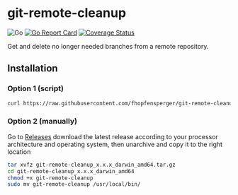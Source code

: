 # git-remote-cleanup
![Go](https://github.com/fhopfensperger/git-remote-cleanup/workflows/Go/badge.svg)
[![Go Report Card](https://goreportcard.com/badge/github.com/fhopfensperger/git-remote-cleanup)](https://goreportcard.com/report/github.com/fhopfensperger/git-remote-cleanup)
[![Coverage Status](https://coveralls.io/repos/github/fhopfensperger/git-remote-cleanup/badge.svg?branch=master)](https://coveralls.io/github/fhopfensperger/git-remote-cleanup?branch=master)

Get and delete no longer needed branches from a remote repository.

## Installation

### Option 1 (script)

```bash
curl https://raw.githubusercontent.com/fhopfensperger/git-remote-cleanup/master/get.sh | bash
```

### Option 2 (manually)

Go to [Releases](https://github.com/fhopfensperger/git-remote-cleanup/releases) download the latest release according to your processor architecture and operating system, then unarchive and copy it to the right location

```bash
tar xvfz git-remote-cleanup_x.x.x_darwin_amd64.tar.gz
cd git-remote-cleanup_x.x.x_darwin_amd64
chmod +x git-remote-cleanup
sudo mv git-remote-cleanup /usr/local/bin/
```
